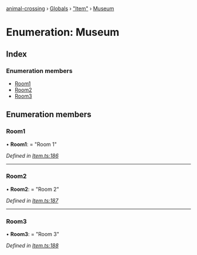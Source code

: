 [animal-crossing](../README.md) › [Globals](../globals.md) › ["Item"](../modules/_item_.md) › [Museum](_item_.museum.md)

# Enumeration: Museum

## Index

### Enumeration members

* [Room1](_item_.museum.md#room1)
* [Room2](_item_.museum.md#room2)
* [Room3](_item_.museum.md#room3)

## Enumeration members

###  Room1

• **Room1**: = "Room 1"

*Defined in [Item.ts:186](https://github.com/Norviah/animal-crossing/blob/44de0e0/module/types/Item.ts#L186)*

___

###  Room2

• **Room2**: = "Room 2"

*Defined in [Item.ts:187](https://github.com/Norviah/animal-crossing/blob/44de0e0/module/types/Item.ts#L187)*

___

###  Room3

• **Room3**: = "Room 3"

*Defined in [Item.ts:188](https://github.com/Norviah/animal-crossing/blob/44de0e0/module/types/Item.ts#L188)*
